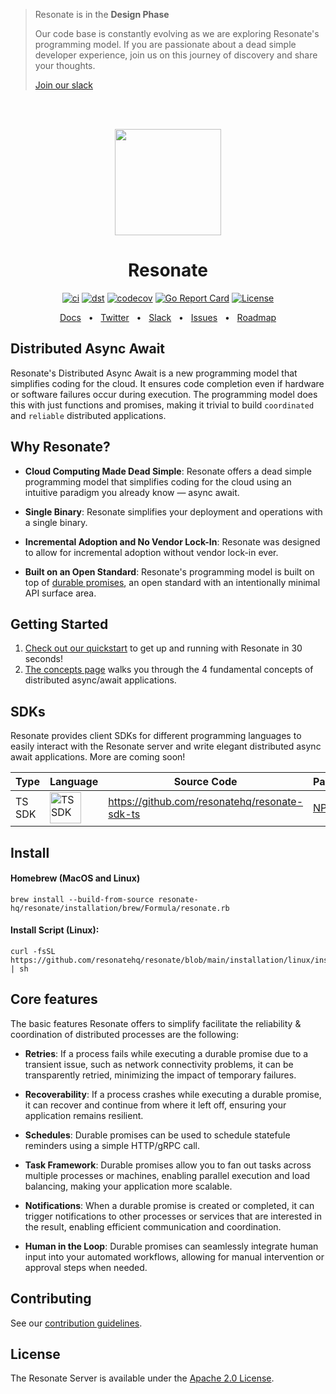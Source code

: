 > Resonate is in the **Design Phase**
>
> Our code base is constantly evolving as we are exploring Resonate's programming model. If you are passionate about a dead simple developer experience, join us on this journey of discovery and share your thoughts.
>
> [Join our slack](https://resonatehq.io/slack)


<br /><br />

<p align="center">
    <img height="170"src="./docs/img/echo.png">
</p>

<h1 align="center">Resonate</h1>

<div align="center">

[![ci](https://github.com/resonatehq/resonate/actions/workflows/cicd.yaml/badge.svg)](https://github.com/resonatehq/resonate/actions/workflows/cicd.yaml)
[![dst](https://github.com/resonatehq/resonate/actions/workflows/dst.yaml/badge.svg)](https://github.com/resonatehq/resonate/actions/workflows/dst.yaml)
[![codecov](https://codecov.io/gh/resonatehq/resonate/branch/main/graph/badge.svg)](https://codecov.io/gh/resonatehq/resonate)
[![Go Report Card](https://goreportcard.com/badge/github.com/resonatehq/resonate)](https://goreportcard.com/report/github.com/resonatehq/resonate)
[![License](https://img.shields.io/badge/License-Apache_2.0-blue.svg)](https://opensource.org/licenses/Apache-2.0)

</div>

<div align="center">
<a href="https://docs.resonatehq.io">Docs</a>
  <span>&nbsp;&nbsp;•&nbsp;&nbsp;</span>
  <a href="https://twitter.com/resonatehqio">Twitter</a>
  <span>&nbsp;&nbsp;•&nbsp;&nbsp;</span>
  <a href="https://resonatehqcommunity.slack.com">Slack</a>
  <span>&nbsp;&nbsp;•&nbsp;&nbsp;</span>
  <a href="https://github.com/resonatehq/resonate/issues">Issues</a>
  <span>&nbsp;&nbsp;•&nbsp;&nbsp;</span>
  <a href="https://github.com/resonatehq/resonate/issues/131">Roadmap</a>
  <br />
</div>

## Distributed Async Await

Resonate's Distributed Async Await is a new programming model that simplifies coding for the cloud. It ensures code completion even if hardware or software failures occur during execution. The programming model does this with just functions and promises, making it trivial to build `coordinated` and `reliable` distributed applications.

## Why Resonate?

- **Cloud Computing Made Dead Simple**: Resonate offers a dead simple programming model that simplifies coding for the cloud using an intuitive paradigm you already know — async await.

- **Single Binary**: Resonate simplifies your deployment and operations with a single binary.

- **Incremental Adoption and No Vendor Lock-In**: Resonate was designed to allow for incremental adoption without vendor lock-in ever.

- **Built on an Open Standard**: Resonate's programming model is built on top of [durable promises](https://github.com/resonatehq/durable-promise-specification), an open standard with an intentionally minimal API surface area.

## Getting Started

1. [Check out our quickstart](https://docs.resonatehq.io/getting-started/quickstart) to get up and running with Resonate in 30 seconds!
2. [The concepts page](https://docs.resonatehq.io/getting-started/concepts) walks you through the 4 fundamental concepts of distributed async/await applications.

## SDKs

Resonate provides client SDKs for different programming languages to easily interact with the Resonate server and write elegant distributed async await applications. More are coming soon!

| Type        | Language                                                                                       | Source Code                                                             | Package                                                                 |
| ----------- | ---------------------------------------------------------------------------------------------- | ----------------------------------------------------------------------- | ----------------------------------------------------------------------- |
| TS SDK      | <img alt="TS SDK" src="https://upload.wikimedia.org/wikipedia/commons/4/4c/Typescript_logo_2020.svg" width="50px"/>             | https://github.com/resonatehq/resonate-sdk-ts | [NPM](https://www.npmjs.com/package/@resonatehq/sdk)                     |

## Install 

#### Homebrew (MacOS and Linux)

```shell
brew install --build-from-source resonate-hq/resonate/installation/brew/Formula/resonate.rb
```

#### Install Script (Linux):

```shell
curl -fsSL https://github.com/resonatehq/resonate/blob/main/installation/linux/install.sh | sh
```
## Core features

The basic features Resonate offers to simplify facilitate the reliability & coordination of distributed processes are the following:

- **Retries**: If a process fails while executing a durable promise due to a transient issue, such as network connectivity problems, it can be transparently retried, minimizing the impact of temporary failures.

- **Recoverability**: If a process crashes while executing a durable promise, it can recover and continue from where it left off, ensuring your application remains resilient.

- **Schedules**: Durable promises can be used to schedule statefule reminders using a simple HTTP/gRPC call.

- **Task Framework**: Durable promises allow you to fan out tasks across multiple processes or machines, enabling parallel execution and load balancing, making your application more scalable.

- **Notifications**: When a durable promise is created or completed, it can trigger notifications to other processes or services that are interested in the result, enabling efficient communication and coordination.

- **Human in the Loop**: Durable promises can seamlessly integrate human input into your automated workflows, allowing for manual intervention or approval steps when needed.

## Contributing

See our [contribution guidelines](CONTRIBUTING.md).

## License

The Resonate Server is available under the [Apache 2.0 License](LICENSE).
